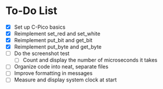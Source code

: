 # To-Do List

- [X] Set up C-Pico basics
- [X] Reimplement set_red and set_white
- [X] Reimplement put_bit and get_bit
- [X] Reimplement put_byte and get_byte
- [ ] Do the screenshot test
  - [ ] Count and display the number of microseconds it takes
- [ ] Organize code into neat, separate files
- [ ] Improve formatting in messages
- [ ] Measure and display system clock at start
